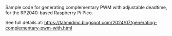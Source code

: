Sample code for generating complementary PWM with adjustable deadtime, for the RP2040-based Raspberry Pi Pico.

See full details at: https://tahmidmc.blogspot.com/2024/07/generating-complementary-pwm-with.html
